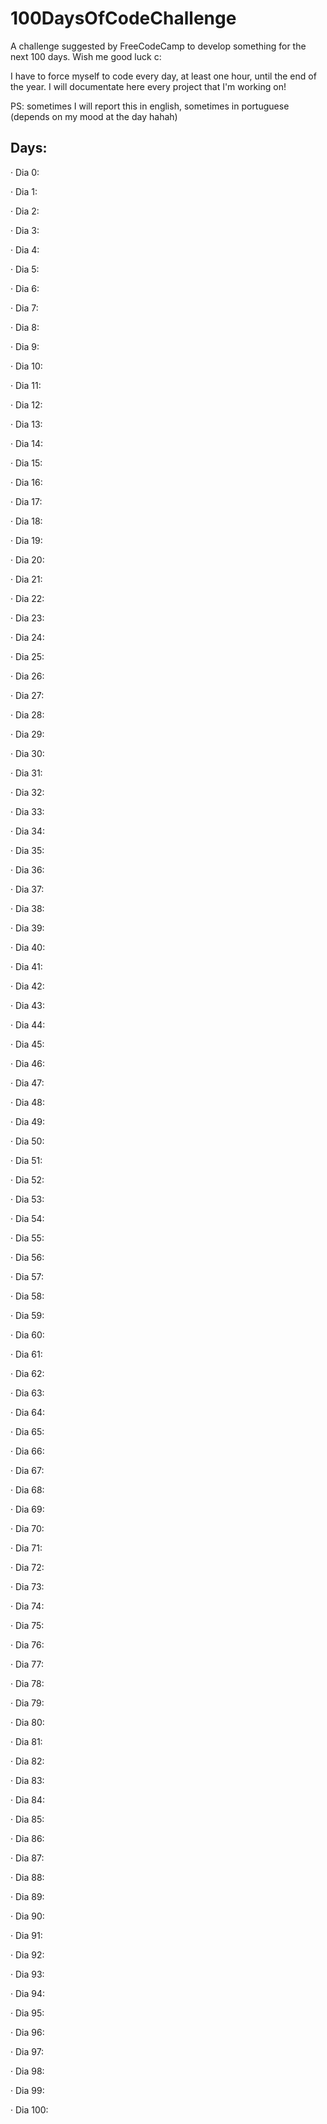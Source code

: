 # 100DaysOfCodeChallenge
A challenge suggested by FreeCodeCamp to develop something for the next 100 days. Wish me good luck c:

I have to force myself to code every day, at least one hour, until the end of the year. I will documentate here every project that I'm working on!

PS: sometimes I will report this in english, sometimes in portuguese (depends on my mood at the day hahah)
## Days:

· Dia 0: 

· Dia 1: 

· Dia 2: 

· Dia 3: 

· Dia 4: 

· Dia 5: 

· Dia 6: 

· Dia 7:

· Dia 8: 

· Dia 9: 

· Dia 10: 

· Dia 11: 

· Dia 12: 

· Dia 13: 

· Dia 14: 

· Dia 15: 

· Dia 16: 

· Dia 17:

· Dia 18:

· Dia 19:

· Dia 20:

· Dia 21: 

· Dia 22: 

· Dia 23: 

· Dia 24: 

· Dia 25: 

· Dia 26: 

· Dia 27:

· Dia 28: 

· Dia 29:

· Dia 30: 

· Dia 31: 

· Dia 32: 

· Dia 33: 

· Dia 34: 

· Dia 35: 

· Dia 36: 

· Dia 37:

· Dia 38: 

· Dia 39:

· Dia 40: 

· Dia 41: 

· Dia 42: 

· Dia 43: 

· Dia 44: 

· Dia 45: 

· Dia 46: 

· Dia 47:

· Dia 48: 

· Dia 49: 

· Dia 50: 

· Dia 51: 

· Dia 52: 

· Dia 53: 

· Dia 54: 

· Dia 55: 

· Dia 56: 

· Dia 57:

· Dia 58:

· Dia 59: 

· Dia 60: 

· Dia 61: 

· Dia 62: 

· Dia 63: 

· Dia 64: 

· Dia 65: 

· Dia 66: 

· Dia 67:

· Dia 68: 

· Dia 69:

· Dia 70:

· Dia 71: 

· Dia 72: 

· Dia 73: 

· Dia 74: 

· Dia 75: 

· Dia 76: 

· Dia 77:

· Dia 78: 

· Dia 79:

· Dia 80: 

· Dia 81: 

· Dia 82: 

· Dia 83: 

· Dia 84: 

· Dia 85: 

· Dia 86: 

· Dia 87:

· Dia 88:

· Dia 89: 

· Dia 90: 

· Dia 91: 

· Dia 92: 

· Dia 93: 

· Dia 94: 

· Dia 95: 

· Dia 96: 

· Dia 97:

· Dia 98: 

· Dia 99:

· Dia 100: 
















